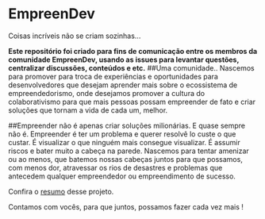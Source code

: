 # EmpreenDev
Coisas incríveis não se criam sozinhas...

**Este repositório foi criado para fins de comunicação entre os membros da comunidade EmpreenDev, usando as issues para levantar questões, centralizar discussões, conteúdos e etc.**
##Uma comunidade..
Nascemos para promover para troca de experiências e oportunidades para desenvolvedores que desejam aprender mais sobre o ecossistema de empreendedorismo, onde desejamos promover a cultura do colaborativismo para que mais pessoas possam empreender de fato e criar soluções que tornam a vida de cada um, melhor. 

##Empreender não é apenas criar soluções milionárias. E quase sempre não é.
Empreender é ter um problema e querer resolvê lo custe o que custar. É visualizar o que ninguém mais consegue visualizar. É assumir riscos e bater muito a cabeça na parede. Nascemos para tentar amenizar ou ao menos, que batemos nossas cabeças juntos para que possamos, com menos dor, atravessar os rios de desastres e problemas que antecedem qualquer empreendedor ou empreendimento de sucesso.


Confira o [resumo](https://github.com/manzettidenis/empreendev/blob/master/resumo.md) desse projeto.



Contamos com vocês, para que juntos, possamos fazer cada vez mais ! 






